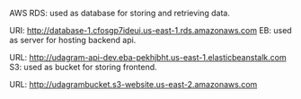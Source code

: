 AWS
RDS: used as database for storing and retrieving data.

URI: http://database-1.cfosgp7ideui.us-east-1.rds.amazonaws.com
EB: used as server for hosting backend api.

URL: http://udagram-api-dev.eba-pekhjbht.us-east-1.elasticbeanstalk.com
S3: used as bucket for storing frontend.

URL: http://udagrambucket.s3-website.us-east-2.amazonaws.com 